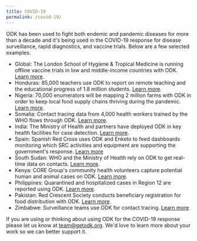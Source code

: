 ```yaml
---
title: COVID-19
permalink: /covid-19/
---
```


ODK has been used to fight both endemic and pandemic diseases for more than a decade and it's being used in the COVID-19 response for disease surveillance, rapid diagnostics, and vaccine trials. Below are a few selected examples.

* Global: The London School of Hygiene & Tropical Medicine is running offline vaccine trials in low and middle-income countries with ODK. [Learn more](https://twitter.com/ORK_LSHTM/status/1235307011736293376).
* Honduras: 85,000 teachers use ODK to report on remote teaching and the educational progress of 1.8 million students. [Learn more](http://cholusatsur.com/noticias/secretaria-de-educacion-mide-cobertura-estudiantil-actual-haciendo-uso-de-herramientas-tecnologicas/).
* Nigeria: 70,000 enumerators will be mapping 2 million farms with ODK in order to keep local food supply chains thriving during the pandemic. [Learn more](https://fmardpace.ng/).
* Somalia: Contact tracing data from 4,000 health workers trained by the WHO flows through ODK. [Learn more](http://www.emro.who.int/somalia/news/cases-of-covid-19-surge-in-somalia-as-do-response-efforts-for-contact-tracing.html).
* India: The Ministry of Health and partners have deployed ODK in key health facilities for case detection. [Learn more](https://www.freepressjournal.in/india/ministry-of-health-affairs-launches-district-level-facility-based-surveillance).
* Spain: Spanish Red Cross uses ODK and Enketo to feed dashboards monitoring which SRC activities and equipment are supporting the government's response. [Learn more](https://youtu.be/rCLNzo9HdEQ)
* South Sudan: WHO and the Ministry of Health rely on ODK to get real-time data on contacts. [Learn more](https://twitter.com/WHOSouthSudan/status/1259469876604940289).
* Kenya: CORE Group's community health volunteers capture potential human and animal cases on ODK. [Learn more](https://coregroup.org/wp-content/uploads/2020/03/COVID19-Technologies-Combined.pdf).
* Philippines: Quarantined and hospitalized cases in Region 12 are reported using ODK. [Learn more](https://www.mindanews.com/top-stories/2020/03/male-patient-from-sultan-kudarat-dies-while-awaiting-virus-test-results).
* Pakistan: Red Crescent Society conducts beneficiary registration for food distribution with ODK. [Learn more](https://twitter.com/PRC_official/status/1261320953717501953).
* Zimbabwe: Surveillance teams use ODK for contact tracing. [Learn more](https://twitter.com/WHO_Zimbabwe/status/1264214019654778880)

If you are using or thinking about using ODK for the COVID-19 response please let us know at [team@getodk.org](mailto:team@getodk.org). We'd love to learn more about your work so we can better support it.